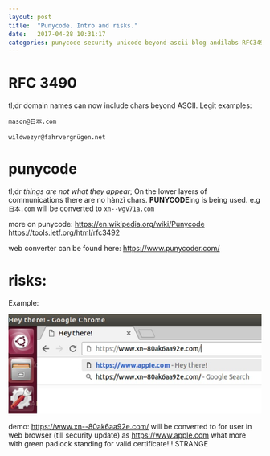 ```yaml
---
layout: post
title:  "Punycode. Intro and risks."
date:   2017-04-28 10:31:17
categories: punycode security unicode beyond-ascii blog andilabs RFC3490 RFC3492
---
```



RFC 3490
========
tl;dr domain names can now include chars beyond ASCII. Legit examples:

`mason@日本.com`

`wildwezyr@fahrvergnügen.net`


punycode
========
tl;dr *things are not what they appear*; On the lower layers of communications there are no hànzì chars. **PUNYCODE**ing is being used.
e.g `日本.com` will be converted to `xn--wgv71a.com`

more on punycode: 
https://en.wikipedia.org/wiki/Punycode
https://tools.ietf.org/html/rfc3492

web converter can be found here: 
https://www.punycoder.com/


risks:
======

Example:

![fake apple.com looking pretty legit](/assets/punycode-fake-apple-website.jpg)

demo: https://www.xn--80ak6aa92e.com/ will be converted to for user in web browser (till security update) as https://www.apple.com what more with green padlock standing for valid certificate!!! STRANGE



